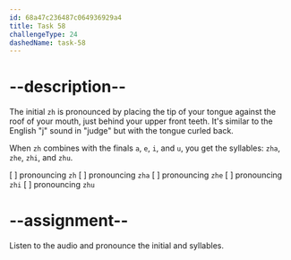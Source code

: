 ```yaml
---
id: 68a47c236487c064936929a4
title: Task 58
challengeType: 24
dashedName: task-58
---
```


<!--SPEAKING-->

<!-- (Audio) A: zh, zha, zhe, zhi, zhu -->

# --description--

The initial `zh` is pronounced by placing the tip of your tongue against the roof of your mouth, just behind your upper front teeth. It's similar to the English "j" sound in "judge" but with the tongue curled back.

When `zh` combines with the finals `a`, `e`, `i`, and `u`, you get the syllables: `zha`, `zhe`, `zhi`, and `zhu`.

[ ] pronouncing `zh`
[ ] pronouncing `zha`
[ ] pronouncing `zhe`
[ ] pronouncing `zhi`
[ ] pronouncing `zhu`

# --assignment--

Listen to the audio and pronounce the initial and syllables.
